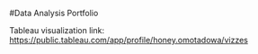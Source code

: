 #Data Analysis Portfolio

Tableau visualization link: https://public.tableau.com/app/profile/honey.omotadowa/vizzes
